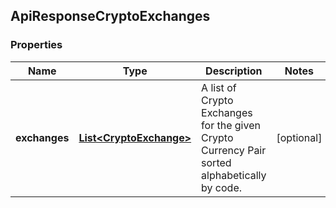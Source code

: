 
## ApiResponseCryptoExchanges

### Properties
Name | Type | Description | Notes
------------ | ------------- | ------------- | -------------
**exchanges** | [**List&lt;CryptoExchange&gt;**](CryptoExchange.md) | A list of Crypto Exchanges for the given Crypto Currency Pair sorted alphabetically by code. |  [optional]



